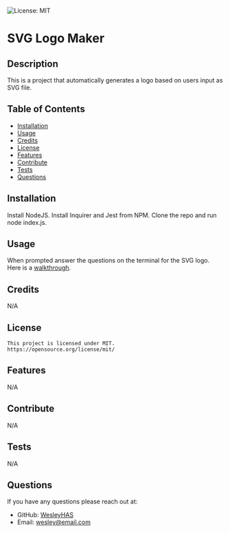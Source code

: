 ![License: MIT](https://img.shields.io/badge/License-MIT-yellow.svg)

# SVG Logo Maker

## Description

This is a project that automatically generates a logo based on users input as SVG file.

## Table of Contents

- [Installation](#installation)
- [Usage](#usage)
- [Credits](#credits)
- [License](#license)
- [Features](#features)
- [Contribute](#contribute)
- [Tests](#tests)
- [Questions](#questions)

## Installation

Install NodeJS. Install Inquirer and Jest from NPM. Clone the repo and run node index.js.

## Usage

When prompted answer the questions on the terminal for the SVG logo. Here is a [walkthrough]().

## Credits

N/A

## License

    This project is licensed under MIT.
    https://opensource.org/license/mit/

## Features

N/A

## Contribute

N/A

## Tests

N/A

## Questions

If you have any questions please reach out at:

- GitHub: [WesleyHAS](https://github.com/WesleyHAS)
- Email: [wesley@email.com](mailto:wesley@email.com)
